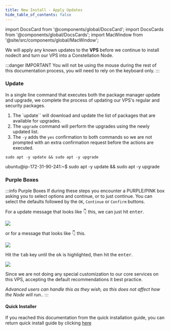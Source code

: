 ```yaml
---
title: New Install - Apply Updates
hide_table_of_contents: false
---
```

<intro-end />

import DocsCard from '@components/global/DocsCard';
import DocsCards from '@components/global/DocsCards';
import MacWindow from '@site/src/components/global/MacWindow';

<head>
  <title>MainNet 2.0 Automation with nodectl</title>
  <meta
    name="description"
    content="nodectl installation of new Node"
  />
</head>

We will apply any known updates to the **VPS** before we continue to install nodeclt and turn our VPS into a Constellation Node.

:::danger IMPORTANT
You will not be using the mouse during the rest of this documentation process, you will need to rely on the keyboard only.
:::

### Update
In a single line command that executes both the package manager update and upgrade, we complete the process of updating our VPS's regular and security packages.

1. The `update`` will download and update the list of packages that are available for upgrades.
1. The `upgrade` command will perform the upgrades using the newly updated list.
1. The `-y` adds the `yes` confirmation to both commands so we are not prompted with an extra confirmation request before the actions are executed.

```
sudo apt -y update && sudo apt -y upgrade
```
<MacWindow>
ubuntu@ip-172-31-90-241:~$ sudo apt -y update && sudo apt -y upgrade<br />
</MacWindow>

### Purple Boxes

:::info Purple Boxes
If during these steps you encounter a PURPLE/PINK box asking you to select options and continue, or to just continue.  You can select the defaults followed by the `OK`, `Continue` or `Confirm` buttons.

For a update message that looks like 👇 this, we can just hit <kbd>enter</kbd>.

![](/img/validator_nodes/nodectl_purple.png)

or for a message that looks like 👇 this.

![](/img/validator_nodes/nodectl_purple1.png)

Hit the <kbd>tab</kbd> key until the <kbd>ok</kbd> is highlighted, then hit the <kbd>enter</kbd>.

![](/img/validator_nodes/nodectl_purple2.png)

Since we are not doing any special customization to our core services on this VPS, accepting the default recommendations it best practice.  

*Advanced users can handle this as they wish, as this does not affect how the Node will run.*.
:::

#### Quick Installer

If you reached this documentation from the quick installation guide, you can return quick install guide by clicking [here](/validate/automated/quickInstall/nodectlQInstallPrep#preparation-assumptions)



